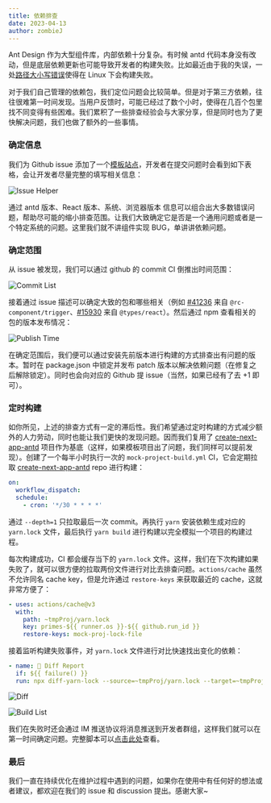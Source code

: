 ```yaml
---
title: 依赖排查
date: 2023-04-13
author: zombieJ
---
```


Ant Design 作为大型组件库，内部依赖十分复杂。有时候 antd 代码本身没有改动，但是底层依赖更新也可能导致开发者的构建失败。比如最近由于我的失误，一处[路径大小写错误](https://github.com/ant-design/ant-design/issues/41236)使得在 Linux 下会构建失败。

对于我们自己管理的依赖包，我们定位问题会比较简单。但是对于第三方依赖，往往很难第一时间发现。当用户反馈时，可能已经过了数个小时，使得在几百个包里找不同变得有些困难。我们累积了一些排查经验会与大家分享，但是同时也为了更快解决问题，我们也做了额外的一些事情。

### 确定信息

我们为 Github issue 添加了一个[模板站点](https://new-issue.ant.design/)，开发者在提交问题时会看到如下表格，会让开发者尽量完整的填写相关信息：

![Issue Helper](https://user-images.githubusercontent.com/5378891/231633510-2e7c7819-12c2-4153-b3c8-4d5576116a08.png)

通过 antd 版本、React 版本、系统、浏览器版本 信息可以组合出大多数错误问题，帮助尽可能的缩小排查范围。让我们大致确定它是否是一个通用问题或者是一个特定系统的问题。这里我们就不讲组件实现 BUG，单讲讲依赖问题。

### 确定范围

从 issue 被发现，我们可以通过 github 的 commit CI 倒推出时间范围：

![Commit List](https://user-images.githubusercontent.com/5378891/231635576-88a84f55-11d9-403c-bece-98d55bf5b893.png)

接着通过 issue 描述可以确定大致的包和哪些相关（例如 [#41236](https://github.com/ant-design/ant-design/issues/41236) 来自 `@rc-component/trigger`、[#15930](https://github.com/ant-design/ant-design/issues/15930) 来自 `@types/react`）。然后通过 npm 查看相关的包的版本发布情况：

![Publish Time](https://user-images.githubusercontent.com/5378891/231636272-e423301a-f8df-407e-8d4e-a49e219631e4.png)

在确定范围后，我们便可以通过安装先前版本进行构建的方式排查出有问题的版本。暂时在 package.json 中锁定并发布 patch 版本以解决依赖问题（在修复之后解除锁定）。同时也会向对应的 Github 提 issue（当然，如果已经有了去 +1 即可）。

### 定时构建

如你所见，上述的排查方式有一定的滞后性。我们希望通过定时构建的方式减少额外的人力劳动，同时也能让我们更快的发现问题。因而我们复用了 [create-next-app-antd](https://github.com/ant-design/create-next-app-antd) 项目作为基底（这样，如果模板项目出了问题，我们同样可以提前发现）。创建了一个每半小时执行一次的 `mock-project-build.yml` CI，它会定期拉取 [create-next-app-antd](https://github.com/ant-design/create-next-app-antd) repo 进行构建：

```yml
on:
  workflow_dispatch:
  schedule:
    - cron: '*/30 * * * *'
```

通过 `--depth=1` 只拉取最后一次 commit。再执行 `yarn` 安装依赖生成对应的 `yarn.lock` 文件，最后执行 `yarn build` 进行构建以完全模拟一个项目的构建过程。

每次构建成功，CI 都会缓存当下的 `yarn.lock` 文件。这样，我们在下次构建如果失败了，就可以很方便的拉取两份文件进行对比去排查问题。`actions/cache` 虽然不允许同名 cache key，但是允许通过 `restore-keys` 来获取最近的 cache，这就非常方便了：

```yml
- uses: actions/cache@v3
  with:
    path: ~tmpProj/yarn.lock
    key: primes-${{ runner.os }}-${{ github.run_id }}
    restore-keys: mock-proj-lock-file
```

接着监听构建失败事件，对 `yarn.lock` 文件进行对比快速找出变化的依赖：

```yml
- name: 🎨 Diff Report
  if: ${{ failure() }}
  run: npx diff-yarn-lock --source=~tmpProj/yarn.lock --target=~tmpProj/yarn.lock.failed
```

![Diff](https://user-images.githubusercontent.com/5378891/226313045-83895072-57c1-4135-80cf-16eeecae8c18.png)

![Build List](https://user-images.githubusercontent.com/5378891/231641305-88ec5d5e-6879-458a-8660-9d9828b97fd9.png)

我们在失败时还会通过 IM 推送协议将消息推送到开发者群组，这样我们就可以在第一时间确定问题。完整脚本可以[点击此处](https://github.com/ant-design/ant-design/blob/da83561f9cb57b0eb03d18543d96393689f799be/.github/workflows/mock-project-build.yml)查看。

### 最后

我们一直在持续优化在维护过程中遇到的问题，如果你在使用中有任何好的想法或者建议，都欢迎在我们的 issue 和 discussion 提出。感谢大家~
